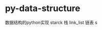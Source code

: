<!--
 * @Date: 2021-02-14 00:51:07
 * @LastEditTime: 2021-02-22 18:52:26
 * @Author: Ye-P
 * @Descripttion: 
-->
# py-data-structure
数据结构的python实现
starck 栈
link_list 链表
s